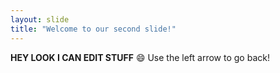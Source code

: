 ```yaml
---
layout: slide
title: "Welcome to our second slide!"
---
```

**HEY LOOK I CAN EDIT STUFF** 😄
Use the left arrow to go back!

